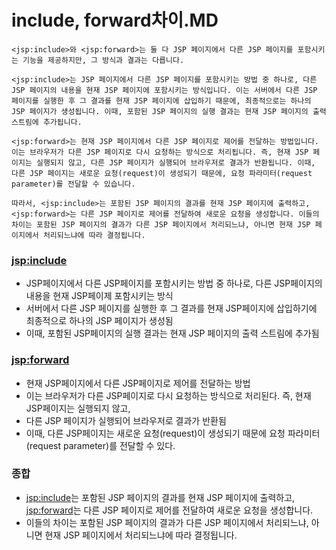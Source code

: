 # include, forward차이.MD

```
<jsp:include>와 <jsp:forward>는 둘 다 JSP 페이지에서 다른 JSP 페이지를 포함시키는 기능을 제공하지만, 그 방식과 결과는 다릅니다.

<jsp:include>는 JSP 페이지에서 다른 JSP 페이지를 포함시키는 방법 중 하나로, 다른 JSP 페이지의 내용을 현재 JSP 페이지에 포함시키는 방식입니다. 이는 서버에서 다른 JSP 페이지를 실행한 후 그 결과를 현재 JSP 페이지에 삽입하기 때문에, 최종적으로는 하나의 JSP 페이지가 생성됩니다. 이때, 포함된 JSP 페이지의 실행 결과는 현재 JSP 페이지의 출력 스트림에 추가됩니다.

<jsp:forward>는 현재 JSP 페이지에서 다른 JSP 페이지로 제어를 전달하는 방법입니다. 이는 브라우저가 다른 JSP 페이지로 다시 요청하는 방식으로 처리됩니다. 즉, 현재 JSP 페이지는 실행되지 않고, 다른 JSP 페이지가 실행되어 브라우저로 결과가 반환됩니다. 이때, 다른 JSP 페이지는 새로운 요청(request)이 생성되기 때문에, 요청 파라미터(request parameter)를 전달할 수 있습니다.

따라서, <jsp:include>는 포함된 JSP 페이지의 결과를 현재 JSP 페이지에 출력하고, <jsp:forward>는 다른 JSP 페이지로 제어를 전달하여 새로운 요청을 생성합니다. 이들의 차이는 포함된 JSP 페이지의 결과가 다른 JSP 페이지에서 처리되느냐, 아니면 현재 JSP 페이지에서 처리되느냐에 따라 결정됩니다.
```

### <jsp:include>
- JSP페이지에서 다른 JSP페이지를 포함시키는 방법 중 하나로, 다른 JSP페이지의 내용을 현재 JSP페이제 포함시키는 방식
- 서버에서 다른 JSP 페이지를 실행한 후 그 결과를 현재 JSP페이지에 삽입하기에 최종적으로 하나의 JSP 페이지가 생성됨
- 이때, 포함된 JSP페이지의 실행 결과는 현재 JSP 페이지의 출력 스트림에 추가됨

### <jsp:forward>
- 현재 JSP페이지에서 다른 JSP페이지로 제어를 전달하는 방법
- 이는 브라우저가 다른 JSP페이지로 다시 요청하는 방식으로 처리된다. 즉, 현재 JSP페이지는 실행되지 않고,
- 다른 JSP 페이지가 실행되어 브라우저로 결과가 반환됨
- 이때, 다른 JSP페이지는 새로운 요청(request)이 생성되기 때문에 요청 파라미터(request parameter)를 전달할 수 있다.

### 종합
- <jsp:include>는 포함된 JSP 페이지의 결과를 현재 JSP 페이지에 출력하고, <jsp:forward>는 다른 JSP 페이지로 제어를 전달하여 새로운 요청을 생성합니다.
-  이들의 차이는 포함된 JSP 페이지의 결과가 다른 JSP 페이지에서 처리되느냐, 아니면 현재 JSP 페이지에서 처리되느냐에 따라 결정됩니다.
